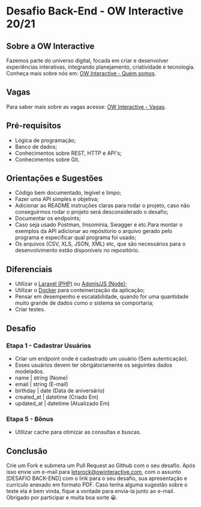 # Desafio Back-End - OW Interactive 20/21

## Sobre a OW Interactive
Fazemos parte do universo digital, focada em criar e desenvolver experiências interativas, integrando planejamento, criatividade e tecnologia. Conheça mais sobre nós em: [OW Interactive - Quem somos](http://www.owinteractive.com/quem-somos/).

## Vagas
Para saber mais sobre as vagas acesse: [OW Interactive - Vagas](http://www.owinteractive.com/vagas/).

## Pré-requisitos
- Lógica de programação;
- Banco de dados;
- Conhecimentos sobre REST, HTTP e API's;
- Conhecimentos sobre Git.

## Orientações e Sugestões
- Código bem documentado, legível e limpo;
- Fazer uma API simples e objetiva;
- Adicionar ao README instruções claras para rodar o projeto, caso não conseguirmos rodar o projeto será desconsiderado o desafio;
- Documentar os endpoints;
- Caso seja usado Postman, Imsominia, Swagger e etc.Para montar o exemplos da API adicionar ao repósitorio o arquivo gerado pelo programa e especificar qual programa foi usado;
- Os arquivos (CSV, XLS, JSON, XML) etc, que são necessários para o desenvolvimento estão disponíveis no repositório.


## Diferenciais
- Utilizar o [Laravel (PHP)](https://laravel.com/docs/7.x) ou [Adonis/JS (Node)](https://adonisjs.com/docs/4.1/installation);
- Utilizar o [Docker](https://www.docker.com/get-started) para conteinerização da aplicação;
- Pensar em desempenho e escalabilidade, quando for uma quantidade muito grande de dados como o sistema se comportaria;
- Criar testes.

## Desafio

### Etapa 1 - Cadastrar Usuários
- Criar um endpoint onde é cadastrado um usuário (Sem autenticação).
 - Esses usuários devem ter obrigátoriamente os seguintes dados modelados.
  - name | string (Nome)
  - email | string (E-mail)
  - birthday | date (Data de aniversário)
  - created_at | datetime (Criado Em)
  - updated_at | datetime (Atualizado Em)

### Etapa 5 - Bônus
- Utilizar cache para otimizar as consultas e buscas.

## Conclusão
Crie um Fork e submeta um Pull Request ao Github com o seu desafio. Após isso envie um e-mail para [letsrock@owinteractive.com](mailto:letsrock@owinteractive.com), com o assunto [DESAFIO BACK-END] com o link para o seu desafio, sua apresentação e currículo anexado em formato PDF.
Caso tenha alguma sugestão sobre o teste ela é bem vinda, fique a vontade para envia-la junto ao e-mail.
Obrigado por participar e muita boa sorte 😀.
